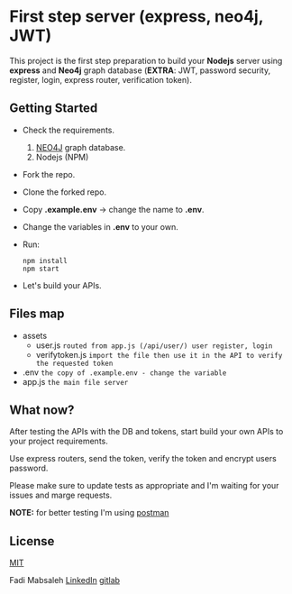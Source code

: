 # First step server (express, neo4j, JWT)

This project is the first step preparation to build your **Nodejs** server using **express** and **Neo4j** graph database (**EXTRA**: JWT, password security, register, login, express router, verification token).

## Getting Started

- Check the requirements.
  1. [NEO4J](https://neo4j.com/) graph database.
  2. Nodejs (NPM)


- Fork the repo.
- Clone the forked repo.
- Copy **.example.env** -> change the name to **.env**.
- Change the variables in **.env** to your own.
- Run:
  ```
  npm install
  npm start
  ```
- Let's build your APIs.

## Files map

- assets
  - user.js ``` routed from app.js (/api/user/) user register, login ```
  - verifytoken.js ``` import the file then use it in the API to verify the requested token ```
- .env ``` the copy of .example.env - change the variable ```
- app.js ``` the main file server ```


## What now?
After testing the APIs with the DB and tokens, start build your own APIs to your project requirements.

Use express routers, send the token, verify the token and encrypt users password.

Please make sure to update tests as appropriate and I'm waiting for your issues and marge requests.

**NOTE:** for better testing I'm using [postman](https://www.getpostman.com/)

## License
[MIT](https://choosealicense.com/licenses/mit/)

Fadi Mabsaleh [LinkedIn](https://www.linkedin.com/in/fadi-mabsaleh/) [gitlab](https://gitlab.com/fadimoubassaleh)
